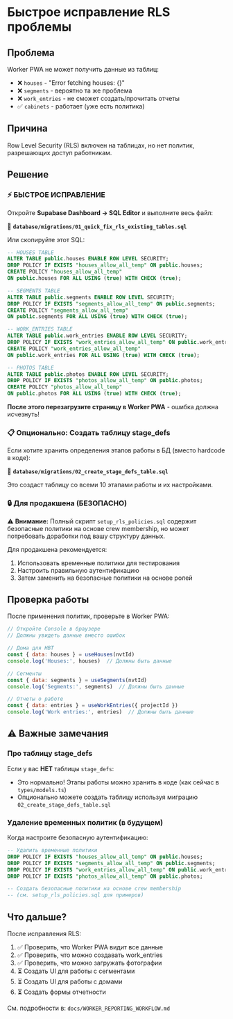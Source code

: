 # Быстрое исправление RLS проблемы

## Проблема

Worker PWA не может получить данные из таблиц:
- ❌ `houses` - "Error fetching houses: {}"
- ❌ `segments` - вероятно та же проблема
- ❌ `work_entries` - не сможет создать/прочитать отчеты
- ✅ `cabinets` - работает (уже есть политика)

## Причина

Row Level Security (RLS) включен на таблицах, но нет политик, разрешающих доступ работникам.

## Решение

### ⚡ БЫСТРОЕ ИСПРАВЛЕНИЕ

Откройте **Supabase Dashboard → SQL Editor** и выполните весь файл:

📁 **`database/migrations/01_quick_fix_rls_existing_tables.sql`**

Или скопируйте этот SQL:

```sql
-- HOUSES TABLE
ALTER TABLE public.houses ENABLE ROW LEVEL SECURITY;
DROP POLICY IF EXISTS "houses_allow_all_temp" ON public.houses;
CREATE POLICY "houses_allow_all_temp"
ON public.houses FOR ALL USING (true) WITH CHECK (true);

-- SEGMENTS TABLE
ALTER TABLE public.segments ENABLE ROW LEVEL SECURITY;
DROP POLICY IF EXISTS "segments_allow_all_temp" ON public.segments;
CREATE POLICY "segments_allow_all_temp"
ON public.segments FOR ALL USING (true) WITH CHECK (true);

-- WORK_ENTRIES TABLE
ALTER TABLE public.work_entries ENABLE ROW LEVEL SECURITY;
DROP POLICY IF EXISTS "work_entries_allow_all_temp" ON public.work_entries;
CREATE POLICY "work_entries_allow_all_temp"
ON public.work_entries FOR ALL USING (true) WITH CHECK (true);

-- PHOTOS TABLE
ALTER TABLE public.photos ENABLE ROW LEVEL SECURITY;
DROP POLICY IF EXISTS "photos_allow_all_temp" ON public.photos;
CREATE POLICY "photos_allow_all_temp"
ON public.photos FOR ALL USING (true) WITH CHECK (true);
```

**После этого перезагрузите страницу в Worker PWA** - ошибка должна исчезнуть!

### 📋 Опционально: Создать таблицу stage_defs

Если хотите хранить определения этапов работы в БД (вместо hardcode в коде):

📁 **`database/migrations/02_create_stage_defs_table.sql`**

Это создаст таблицу со всеми 10 этапами работы и их настройками.

### 🔒 Для продакшена (БЕЗОПАСНО)

⚠️ **Внимание:** Полный скрипт `setup_rls_policies.sql` содержит безопасные политики на основе crew membership, но может потребовать доработки под вашу структуру данных.

Для продакшена рекомендуется:
1. Использовать временные политики для тестирования
2. Настроить правильную аутентификацию
3. Затем заменить на безопасные политики на основе ролей

## Проверка работы

После применения политик, проверьте в Worker PWA:

```javascript
// Откройте Console в браузере
// Должны увидеть данные вместо ошибок

// Дома для НВТ
const { data: houses } = useHouses(nvtId)
console.log('Houses:', houses)  // Должны быть данные

// Сегменты
const { data: segments } = useSegments(nvtId)
console.log('Segments:', segments)  // Должны быть данные

// Отчеты о работе
const { data: entries } = useWorkEntries({ projectId })
console.log('Work entries:', entries)  // Должны быть данные
```

## ⚠️ Важные замечания

### Про таблицу stage_defs

Если у вас **НЕТ** таблицы `stage_defs`:
- Это нормально! Этапы работы можно хранить в коде (как сейчас в `types/models.ts`)
- Опционально можете создать таблицу используя миграцию `02_create_stage_defs_table.sql`

### Удаление временных политик (в будущем)

Когда настроите безопасную аутентификацию:

```sql
-- Удалить временные политики
DROP POLICY IF EXISTS "houses_allow_all_temp" ON public.houses;
DROP POLICY IF EXISTS "segments_allow_all_temp" ON public.segments;
DROP POLICY IF EXISTS "work_entries_allow_all_temp" ON public.work_entries;
DROP POLICY IF EXISTS "photos_allow_all_temp" ON public.photos;

-- Создать безопасные политики на основе crew membership
-- (см. setup_rls_policies.sql для примеров)
```

## Что дальше?

После исправления RLS:

1. ✅ Проверить, что Worker PWA видит все данные
2. ✅ Проверить, что можно создавать work_entries
3. ✅ Проверить, что можно загружать фотографии
4. ⏳ Создать UI для работы с сегментами
5. ⏳ Создать UI для работы с домами
6. ⏳ Создать формы отчетности

См. подробности в: `docs/WORKER_REPORTING_WORKFLOW.md`

